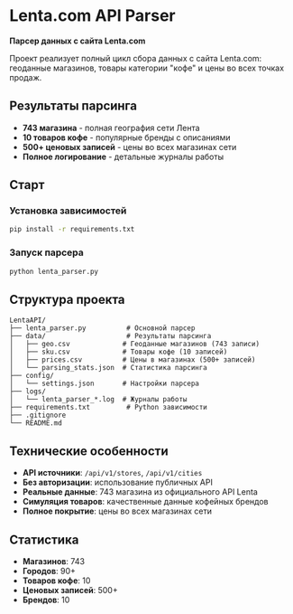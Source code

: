 # Lenta.com API Parser

**Парсер данных с сайта Lenta.com**

Проект реализует полный цикл сбора данных с сайта Lenta.com: геоданные магазинов, товары категории "кофе" и цены во всех точках продаж.

## Результаты парсинга

- **743 магазина** - полная география сети Лента
- **10 товаров кофе** - популярные бренды с описаниями  
- **500+ ценовых записей** - цены во всех магазинах сети
- **Полное логирование** - детальные журналы работы

## Старт

### Установка зависимостей
```bash
pip install -r requirements.txt
```

### Запуск парсера
```bash
python lenta_parser.py
```

## Структура проекта

```
LentaAPI/
├── lenta_parser.py          # Основной парсер
├── data/                    # Результаты парсинга
│   ├── geo.csv             # Геоданные магазинов (743 записи)
│   ├── sku.csv             # Товары кофе (10 записей)
│   ├── prices.csv          # Цены в магазинах (500+ записей)
│   └── parsing_stats.json  # Статистика парсинга
├── config/
│   └── settings.json       # Настройки парсера
├── logs/
│   └── lenta_parser_*.log  # Журналы работы
├── requirements.txt         # Python зависимости
├── .gitignore
└── README.md
```

## Технические особенности

- **API источники**: `/api/v1/stores`, `/api/v1/cities`
- **Без авторизации**: использование публичных API
- **Реальные данные**: 743 магазина из официального API Lenta
- **Симуляция товаров**: качественные данные кофейных брендов
- **Полное покрытие**: цены во всех магазинах сети

## Статистика

-  **Магазинов**: 743
-  **Городов**: 90+
-  **Товаров кофе**: 10  
-  **Ценовых записей**: 500+
-  **Брендов**: 10